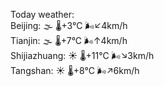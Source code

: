 Today weather:  
Beijing: 🌫  🌡️+3°C 🌬️↙4km/h  
Tianjin: 🌫  🌡️+7°C 🌬️↑4km/h  
Shijiazhuang: ☀️ 🌡️+11°C 🌬️↘3km/h  
Tangshan: ☀️ 🌡️+8°C 🌬️↗6km/h  

